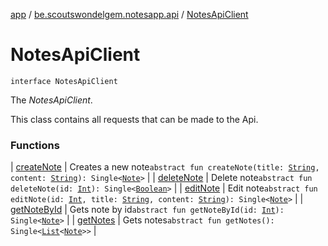 [app](../../index.md) / [be.scoutswondelgem.notesapp.api](../index.md) / [NotesApiClient](./index.md)

# NotesApiClient

`interface NotesApiClient`

The *NotesApiClient*.

This class contains all requests that can be made to the Api.

### Functions

| [createNote](create-note.md) | Creates a new note`abstract fun createNote(title: `[`String`](https://kotlinlang.org/api/latest/jvm/stdlib/kotlin/-string/index.html)`, content: `[`String`](https://kotlinlang.org/api/latest/jvm/stdlib/kotlin/-string/index.html)`): Single<`[`Note`](../../be.scoutswondelgem.notesapp.api.models/-note/index.md)`>` |
| [deleteNote](delete-note.md) | Delete note`abstract fun deleteNote(id: `[`Int`](https://kotlinlang.org/api/latest/jvm/stdlib/kotlin/-int/index.html)`): Single<`[`Boolean`](https://kotlinlang.org/api/latest/jvm/stdlib/kotlin/-boolean/index.html)`>` |
| [editNote](edit-note.md) | Edit note`abstract fun editNote(id: `[`Int`](https://kotlinlang.org/api/latest/jvm/stdlib/kotlin/-int/index.html)`, title: `[`String`](https://kotlinlang.org/api/latest/jvm/stdlib/kotlin/-string/index.html)`, content: `[`String`](https://kotlinlang.org/api/latest/jvm/stdlib/kotlin/-string/index.html)`): Single<`[`Note`](../../be.scoutswondelgem.notesapp.api.models/-note/index.md)`>` |
| [getNoteById](get-note-by-id.md) | Gets note by id`abstract fun getNoteById(id: `[`Int`](https://kotlinlang.org/api/latest/jvm/stdlib/kotlin/-int/index.html)`): Single<`[`Note`](../../be.scoutswondelgem.notesapp.api.models/-note/index.md)`>` |
| [getNotes](get-notes.md) | Gets notes`abstract fun getNotes(): Single<`[`List`](https://kotlinlang.org/api/latest/jvm/stdlib/kotlin.collections/-list/index.html)`<`[`Note`](../../be.scoutswondelgem.notesapp.api.models/-note/index.md)`>>` |

